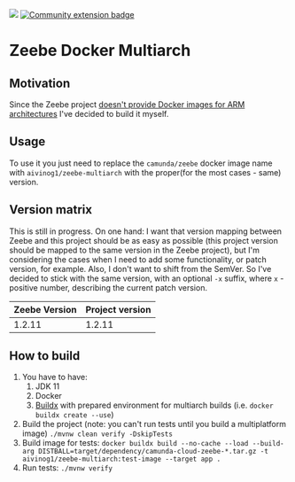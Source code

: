 [![](https://img.shields.io/badge/Lifecycle-Proof%20of%20Concept-blueviolet)](https://github.com/Camunda-Community-Hub/community/blob/main/extension-lifecycle.md#proof-of-concept-)
[![Community extension badge](https://img.shields.io/badge/Community%20Extension-An%20open%20source%20community%20maintained%20project-FF4700)](https://github.com/camunda-community-hub/community)

# Zeebe Docker Multiarch

## Motivation
Since the Zeebe project [doesn't provide Docker images for ARM architectures](https://github.com/camunda/zeebe/issues/6155) I've decided to build it myself.

## Usage

To use it you just need to replace the `camunda/zeebe` docker image name with `aivinog1/zeebe-multiarch` with the proper(for the most cases - same) version.

## Version matrix
This is still in progress. On one hand: I want that version mapping between Zeebe and this project should be as easy as possible (this project version should be mapped to the same version in the Zeebe project), but I'm considering the cases when I need to add some functionality, or patch version, for example.
Also, I don't want to shift from the SemVer. So I've decided to stick with the same version, with an optional `-x` suffix, where `x` - positive number, describing the current patch version.

| Zeebe Version | Project version |
|---------------|-----------------|
| 1.2.11        | 1.2.11          |

## How to build
1. You have to have:
   1. JDK 11
   2. Docker
   3. [Buildx](https://docs.docker.com/buildx/working-with-buildx/) with prepared environment for multiarch builds (i.e. `docker buildx create --use`)
2. Build the project (note: you can't run tests until you build a multiplatform image) `./mvnw clean verify -DskipTests`
3. Build image for tests: `docker buildx build --no-cache --load --build-arg DISTBALL=target/dependency/camunda-cloud-zeebe-*.tar.gz -t aivinog1/zeebe-multiarch:test-image --target app .`
4. Run tests: `./mvnw verify`

